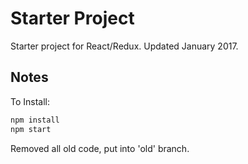 # Starter Project

Starter project for React/Redux. Updated January 2017.

## Notes

To Install:

```bash
npm install
npm start
```

Removed all old code, put into 'old' branch.
